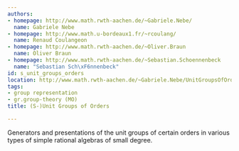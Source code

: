 ```yaml
---
authors:
- homepage: http://www.math.rwth-aachen.de/~Gabriele.Nebe/
  name: Gabriele Nebe
- homepage: http://www.math.u-bordeaux1.fr/~rcoulang/
  name: Renaud Coulangeon
- homepage: http://www.math.rwth-aachen.de/~Oliver.Braun
  name: Oliver Braun
- homepage: http://www.math.rwth-aachen.de/~Sebastian.Schoennenbeck
  name: "Sebastian Sch\xF6nnenbeck"
id: s_unit_groups_orders
location: http://www.math.rwth-aachen.de/~Gabriele.Nebe/UnitGroupsOfOrders/
tags:
- group representation
- gr.group-theory (MO)
title: (S-)Unit Groups of Orders

---
```


Generators and presentations of the unit groups of certain orders in various types of simple rational algebras of small degree.
